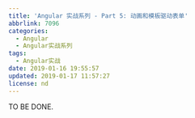 ```yaml
---
title: 'Angular 实战系列 - Part 5: 动画和模板驱动表单'
abbrlink: 7096
categories:
  - Angular
  - Angular实战系列
tags:
  - Angular实战
date: 2019-01-16 19:55:57
updated: 2019-01-17 11:57:27
license: nd
---
```

TO BE DONE.